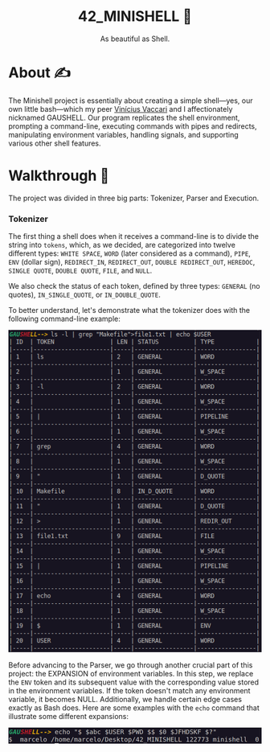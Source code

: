 <h1 align=center>
 42_MINISHELL 🤖
</h1>

<div align=center>
  As beautiful as Shell.
</div>

# About ✍
The Minishell project is essentially about creating a simple shell—yes, our own little bash—which my peer [Vinícius Vaccari](https://github.com/vivaccar) and I affectionately nicknamed GAUSHELL. Our program replicates the shell environment, prompting a command-line, executing commands with pipes and redirects, manipulating environment variables, handling signals, and supporting various other shell features.

#  Walkthrough 🧩
The project was divided in three big parts: Tokenizer, Parser and Execution.

### Tokenizer
The first thing a shell does when it receives a command-line is to divide the string into `tokens`, which, as we decided, are categorized into twelve different types: `WHITE SPACE`, `WORD` (later considered as a command), `PIPE`, `ENV` (dollar sign), `REDIRECT_IN`, `REDIRECT_OUT`, `DOUBLE REDIRECT_OUT`, `HEREDOC`, ``SINGLE QUOTE``, ``DOUBLE QUOTE``, `FILE`, and `NULL`.

We also check the status of each token, defined by three types: `GENERAL` (no quotes), `IN_SINGLE_QUOTE`, or `IN_DOUBLE_QUOTE`.

To better understand, let's demonstrate what the tokenizer does with the following command-line example:

<img src="https://github.com/marcelofassbinder/42_MINISHELL/blob/main/tokenizer2.png"/>

Before advancing to the Parser, we go through another crucial part of this project: the EXPANSION of environment variables. In this step, we replace the `ENV` token and its subsequent value with the corresponding value stored in the environment variables. If the token doesn't match any environment variable, it becomes NULL. Additionally, we handle certain edge cases exactly as Bash does. Here are some examples with the `echo` command that illustrate some different expansions:

<img src="https://github.com/marcelofassbinder/42_MINISHELL/blob/main/expand.png"/>



